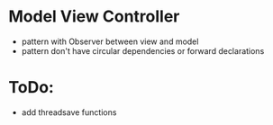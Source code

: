 # Model View Controller 
- pattern with Observer between view and model
- pattern don't have circular dependencies or forward declarations

ToDo:
==========
- add threadsave functions
